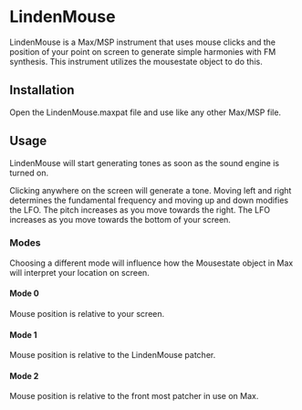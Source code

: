 # LindenMouse

LindenMouse is a Max/MSP instrument that uses mouse clicks and the position of your point on screen to generate simple harmonies with FM synthesis. This instrument utilizes the mousestate object to do this.

## Installation 

Open the LindenMouse.maxpat file and use like any other Max/MSP file.

## Usage

LindenMouse will start generating tones as soon as the sound engine is turned on.

Clicking anywhere on the screen will generate a tone. Moving left and right determines the fundamental frequency and moving up and down modifies the LFO. The pitch increases as you move towards the right. The LFO increases as you move towards the bottom of your screen.

### Modes

Choosing a different mode will influence how the Mousestate object in Max will interpret your location on screen. 

#### Mode 0

Mouse position is relative to your screen.

#### Mode 1 

Mouse position is relative to the LindenMouse patcher.

#### Mode 2 

Mouse position is relative to the front most patcher in use on Max.

